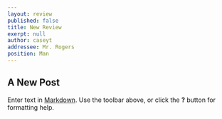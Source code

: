 ```yaml
---
layout: review
published: false
title: New Review
exerpt: null
author: caseyt
addressee: Mr. Rogers
position: Man
---
```


## A New Post

Enter text in [Markdown](http://daringfireball.net/projects/markdown/). Use the toolbar above, or click the **?** button for formatting help.